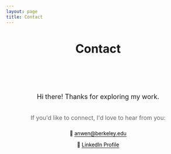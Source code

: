 ```yaml
---
layout: page
title: Contact
---
```


<div style="text-align: center; margin-bottom: 48px;">
  <h1 style="font-size: 32px; margin-bottom: 0;">Contact</h1>
</div>

<div style="text-align: center; padding: 32px; max-width: 600px; margin: 0 auto;">
  <p style="font-size: 18px; margin-bottom: 32px; line-height: 1.6;">
    Hi there! Thanks for exploring my work.
  </p>
  
  <p style="font-size: 16px; margin-bottom: 24px; color: #666;">
    If you'd like to connect, I'd love to hear from you:
  </p>
  
  <div style="margin-bottom: 24px;">
    <p style="margin-bottom: 12px;">
      📧 <a href="mailto:anwen@berkeley.edu" style="color: #000; text-decoration: none; border-bottom: 1px solid #000;">anwen@berkeley.edu</a>
    </p>
    <p style="margin-bottom: 0;">
      💼 <a href="https://www.linkedin.com/in/anwenhuang" target="_blank" style="color: #000; text-decoration: none; border-bottom: 1px solid #000;">LinkedIn Profile</a>
    </p>
  </div>
</div>